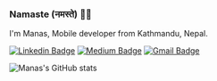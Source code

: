 ###  Namaste (नमस्ते) 🙏🏽

I'm Manas, Mobile developer from  Kathmandu, Nepal. 

[![Linkedin Badge](https://img.shields.io/badge/-manas-blue?style=flat&logo=Linkedin&logoColor=white&link=https://www.linkedin.com/in/manasrajshrestha/)](https://www.linkedin.com/in/manasrajshrestha/)
[![Medium Badge](https://img.shields.io/badge/-@manasshrestha-000000?style=flat&labelColor=000000&logo=Medium&link=https://medium.com/@manas-shrestha)](https://medium.com/@manas-shrestha)
[![Gmail Badge](https://img.shields.io/badge/-manas.shtha-c14438?style=flat&logo=Gmail&logoColor=white&link=mailto:manas.shtha@gmail.com)](mailto:manas.shtha@gmail.com)


![Manas's GitHub stats](https://github-readme-stats.vercel.app/api?username=manas-raj-shrestha&count_private=true)

